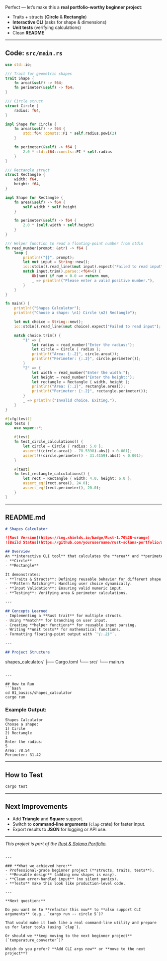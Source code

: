 Perfect — let’s make this a **real portfolio‑worthy beginner project**:  
- Traits + structs (**Circle** & **Rectangle**)  
- **Interactive CLI** (asks for shape & dimensions)  
- **Unit tests** (verifying calculations)  
- Clean **README**  

---

## **Code: `src/main.rs`**
```rust
use std::io;

/// Trait for geometric shapes
trait Shape {
    fn area(&self) -> f64;
    fn perimeter(&self) -> f64;
}

/// Circle struct
struct Circle {
    radius: f64,
}

impl Shape for Circle {
    fn area(&self) -> f64 {
        std::f64::consts::PI * self.radius.powi(2)
    }

    fn perimeter(&self) -> f64 {
        2.0 * std::f64::consts::PI * self.radius
    }
}

/// Rectangle struct
struct Rectangle {
    width: f64,
    height: f64,
}

impl Shape for Rectangle {
    fn area(&self) -> f64 {
        self.width * self.height
    }

    fn perimeter(&self) -> f64 {
        2.0 * (self.width + self.height)
    }
}

/// Helper function to read a floating‑point number from stdin
fn read_number(prompt: &str) -> f64 {
    loop {
        println!("{}", prompt);
        let mut input = String::new();
        io::stdin().read_line(&mut input).expect("Failed to read input");
        match input.trim().parse::<f64>() {
            Ok(num) if num > 0.0 => return num,
            _ => println!("Please enter a valid positive number."),
        }
    }
}

fn main() {
    println!("Shapes Calculator");
    println!("Choose a shape: \n1) Circle \n2) Rectangle");

    let mut choice = String::new();
    io::stdin().read_line(&mut choice).expect("Failed to read input");

    match choice.trim() {
        "1" => {
            let radius = read_number("Enter the radius:");
            let circle = Circle { radius };
            println!("Area: {:.2}", circle.area());
            println!("Perimeter: {:.2}", circle.perimeter());
        }
        "2" => {
            let width = read_number("Enter the width:");
            let height = read_number("Enter the height:");
            let rectangle = Rectangle { width, height };
            println!("Area: {:.2}", rectangle.area());
            println!("Perimeter: {:.2}", rectangle.perimeter());
        }
        _ => println!("Invalid choice. Exiting."),
    }
}

#[cfg(test)]
mod tests {
    use super::*;

    #[test]
    fn test_circle_calculations() {
        let circle = Circle { radius: 5.0 };
        assert!((circle.area() - 78.5398).abs() < 0.001);
        assert!((circle.perimeter() - 31.4159).abs() < 0.001);
    }

    #[test]
    fn test_rectangle_calculations() {
        let rect = Rectangle { width: 4.0, height: 6.0 };
        assert_eq!(rect.area(), 24.0);
        assert_eq!(rect.perimeter(), 20.0);
    }
}
```

---

## **README.md**

```markdown
# Shapes Calculator

![Rust Version](https://img.shields.io/badge/Rust-1.70%2B-orange)
![Build Status](https://github.com/yourusername/rust-solana-portfolio/actions/workflows/rust.yml/badge.svg)

## Overview
An **interactive CLI tool** that calculates the **area** and **perimeter** of two shapes:  
- **Circle**
- **Rectangle**

It demonstrates:
- **Traits & Structs**: Defining reusable behavior for different shape types.
- **Pattern Matching**: Handling user choice dynamically.
- **Input Validation**: Ensuring valid numeric input.
- **Testing**: Verifying area & perimeter calculations.

---

## Concepts Learned
- Implementing a **Rust trait** for multiple structs.
- Using **match** for branching on user input.
- Creating **helper functions** for reusable input parsing.
- Writing **unit tests** for mathematical functions.
- Formatting floating‑point output with `"{:.2}"`.

---

## Project Structure
```
shapes_calculator/
├── Cargo.toml
└── src/
    └── main.rs
```

---

## How to Run
```bash
cd 01_basics/shapes_calculator
cargo run
```

### Example Output:
```
Shapes Calculator
Choose a shape:
1) Circle
2) Rectangle
1
Enter the radius:
5
Area: 78.54
Perimeter: 31.42
```

---

## How to Test
```bash
cargo test
```

---

## Next Improvements
- Add **Triangle** and **Square** support.
- Switch to **command‑line arguments** (`clap` crate) for faster input.
- Export results to **JSON** for logging or API use.

---

*This project is part of the [Rust & Solana Portfolio](../../README.md).*
```

---

### **What we achieved here:**
- Professional‑grade beginner project (**structs, traits, tests**).  
- **Reusable design** (adding new shapes is easy).  
- **Clean error‑handled input** (no silent panics).  
- **Tests** make this look like production‑level code.

---

**Next question:**  

Do you want me to **refactor this now** to **also support CLI arguments** (e.g., `cargo run -- circle 5`)?  

That would make it look like a real command‑line utility and prepare us for later tools (using `clap`).  

Or should we **keep moving to the next beginner project** (`temperature_converter`)?  

Which do you prefer? **Add CLI args now** or **move to the next project**?